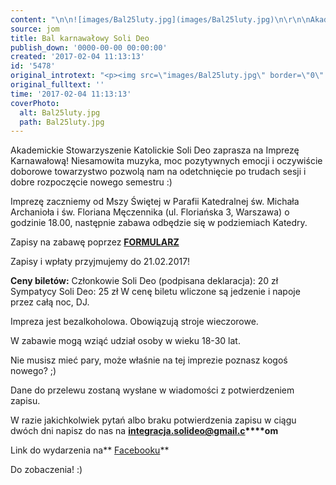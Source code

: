 ```yaml
---
content: "\n\n![images/Bal25luty.jpg](images/Bal25luty.jpg)\n\r\n\nAkademickie Stowarzyszenie Katolickie Soli Deo zaprasza na Imprezę Karnawałową!\nNiesamowita muzyka, moc pozytywnych emocji i oczywiście doborowe towarzystwo pozwolą nam na odetchnięcie po trudach sesji i dobre rozpoczęcie nowego semestru :)\n\nImprezę zaczniemy od Mszy Świętej w Parafii Katedralnej św. Michała Archanioła i św. Floriana Męczennika (ul. Floriańska 3, Warszawa) o godzinie 18.00, następnie zabawa odbędzie się w podziemiach Katedry.\_\n\nZapisy na zabawę poprzez **[FORMULARZ\_](https://docs.google.com/forms/d/1Ip_zqQGeR41ZOcK7SbyuVOdG-lWzqAHjhWVeo96pRo8/edit)**\n\nZapisy i wpłaty przyjmujemy do 21.02.2017!\n\n**Ceny biletów:**\nCzłonkowie Soli Deo (podpisana deklaracja): 20 zł\nSympatycy Soli Deo: 25 zł\nW cenę biletu wliczone są jedzenie i napoje przez całą noc, DJ.\n\nImpreza jest bezalkoholowa. Obowiązują stroje wieczorowe.\n\nW zabawie mogą wziąć udział osoby w wieku 18-30 lat.\n\nNie musisz mieć pary, może właśnie na tej imprezie poznasz kogoś nowego? ;)\_\n\nDane do przelewu zostaną wysłane w wiadomości z potwierdzeniem zapisu.\n\nW razie jakichkolwiek pytań albo braku potwierdzenia zapisu w ciągu dwóch dni napisz do nas na **integracja.solideo@gmail.c****om**\n\r\n\nLink do wydarzenia na** [Facebooku](https://www.facebook.com/events/584250818451238/)**\n\nDo zobaczenia! :)\n"
source: jom
title: Bal karnawałowy Soli Deo
publish_down: '0000-00-00 00:00:00'
created: '2017-02-04 11:13:13'
id: '5478'
original_introtext: "<p><img src=\"images/Bal25luty.jpg\" border=\"0\" alt=\"\" width=\"367\" height=\"136\" /></p>\r\n<p style=\"text-align: justify;\"><span style=\"color: #4b4f56; font-family: 'Helvetica Neue', Helvetica, Arial, sans-serif; font-size: 14px;\">Akademickie Stowarzyszenie Katolickie Soli Deo zaprasza na Imprezę Karnawałową!</span><br style=\"color: #4b4f56; font-family: 'Helvetica Neue', Helvetica, Arial, sans-serif; font-size: 14px;\" /><span style=\"color: #4b4f56; font-family: 'Helvetica Neue', Helvetica, Arial, sans-serif; font-size: 14px;\">Niesamowita muzyka, moc pozytywnych emocji i oczywiście doborowe towarzystwo pozwolą nam na odetchnięcie po trudach sesji i dobre rozpoczęcie nowego semestru :)</span><br style=\"color: #4b4f56; font-family: 'Helvetica Neue', Helvetica, Arial, sans-serif; font-size: 14px;\" /><br style=\"color: #4b4f56; font-family: 'Helvetica Neue', Helvetica, Arial, sans-serif; font-size: 14px;\" /><span style=\"color: #4b4f56; font-family: 'Helvetica Neue', Helvetica, Arial, sans-serif; font-size: 14px;\">Imprezę zaczniemy od Mszy Świętej w Parafii Katedralnej św. Michała Archanioła i św. Floriana Męczennika (ul. Floriańska 3, Warszawa) o godzinie 18.00, następnie zabawa odbędzie się w podziemiach Katedry.\_</span><br style=\"color: #4b4f56; font-family: 'Helvetica Neue', Helvetica, Arial, sans-serif; font-size: 14px;\" /><br style=\"color: #4b4f56; font-family: 'Helvetica Neue', Helvetica, Arial, sans-serif; font-size: 14px;\" /><span style=\"color: #4b4f56; font-family: 'Helvetica Neue', Helvetica, Arial, sans-serif; font-size: 14px;\">Zapisy na zabawę poprzez <strong><a href=\"https://docs.google.com/forms/d/1Ip_zqQGeR41ZOcK7SbyuVOdG-lWzqAHjhWVeo96pRo8/edit\" target=\"_blank\">FORMULARZ\_</a></strong></span><br style=\"color: #4b4f56; font-family: 'Helvetica Neue', Helvetica, Arial, sans-serif; font-size: 14px;\" /><br style=\"color: #4b4f56; font-family: 'Helvetica Neue', Helvetica, Arial, sans-serif; font-size: 14px;\" /><span style=\"color: #4b4f56; font-family: 'Helvetica Neue', Helvetica, Arial, sans-serif; font-size: 14px;\">Zapisy i wpłaty przyjmujemy do 21.02.2017!</span><br style=\"color: #4b4f56; font-family: 'Helvetica Neue', Helvetica, Arial, sans-serif; font-size: 14px;\" /><span class=\"text_exposed_show\" style=\"display: inline; font-family: 'Helvetica Neue', Helvetica, Arial, sans-serif; color: #4b4f56; font-size: 14px;\"><br /><strong>Ceny biletów:</strong><br />Członkowie Soli Deo (podpisana deklaracja): 20 zł<br />Sympatycy Soli Deo: 25 zł<br />W cenę biletu wliczone są jedzenie i napoje przez całą noc, DJ.<br /><br />Impreza jest bezalkoholowa. Obowiązują stroje wieczorowe.<br /><br />W zabawie mogą wziąć udział osoby w wieku 18-30 lat.<br /><br />Nie musisz mieć pary, może właśnie na tej imprezie poznasz kogoś nowego? ;)\_<br /><br />Dane do przelewu zostaną wysłane w wiadomości z potwierdzeniem zapisu.<br /><br /><span style=\"font-family: inherit;\">W razie jakichkolwiek pytań albo braku potwierdzenia zapisu w ciągu dwóch dni napisz do nas na <strong>integracja.solideo@gmail.c</strong></span><strong>om</strong></span></p>\r\n<p style=\"text-align: justify;\"><span class=\"text_exposed_show\" style=\"display: inline; font-family: 'Helvetica Neue', Helvetica, Arial, sans-serif; color: #4b4f56; font-size: 14px;\">Link do wydarzenia na<strong> <a href=\"https://www.facebook.com/events/584250818451238/\" target=\"_blank\">Facebooku</a></strong><br /><br />Do zobaczenia! :)</span></p>"
original_fulltext: ''
time: '2017-02-04 11:13:13'
coverPhoto:
  alt: Bal25luty.jpg
  path: Bal25luty.jpg
---
```

Akademickie Stowarzyszenie Katolickie Soli Deo zaprasza na Imprezę Karnawałową!
Niesamowita muzyka, moc pozytywnych emocji i oczywiście doborowe towarzystwo pozwolą nam na odetchnięcie po trudach sesji i dobre rozpoczęcie nowego semestru :)

Imprezę zaczniemy od Mszy Świętej w Parafii Katedralnej św. Michała Archanioła i św. Floriana Męczennika (ul. Floriańska 3, Warszawa) o godzinie 18.00, następnie zabawa odbędzie się w podziemiach Katedry.

Zapisy na zabawę poprzez **[FORMULARZ](https://docs.google.com/forms/d/1Ip_zqQGeR41ZOcK7SbyuVOdG-lWzqAHjhWVeo96pRo8/edit)**

Zapisy i wpłaty przyjmujemy do 21.02.2017!

**Ceny biletów:**
Członkowie Soli Deo (podpisana deklaracja): 20 zł
Sympatycy Soli Deo: 25 zł
W cenę biletu wliczone są jedzenie i napoje przez całą noc, DJ.

Impreza jest bezalkoholowa. Obowiązują stroje wieczorowe.

W zabawie mogą wziąć udział osoby w wieku 18-30 lat.

Nie musisz mieć pary, może właśnie na tej imprezie poznasz kogoś nowego? ;) 

Dane do przelewu zostaną wysłane w wiadomości z potwierdzeniem zapisu.

W razie jakichkolwiek pytań albo braku potwierdzenia zapisu w ciągu dwóch dni napisz do nas na **integracja.solideo@gmail.c****om**


Link do wydarzenia na** [Facebooku](https://www.facebook.com/events/584250818451238/)**

Do zobaczenia! :)


<!--{{json:{"created_date":"2017-02-04 11:13:13","publish_down":"0000-00-00 00:00:00","id":"5478"}}}-->